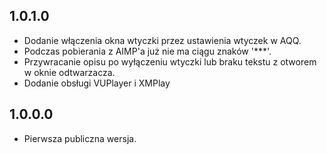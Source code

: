 1.0.1.0
-----
* Dodanie włączenia okna wtyczki przez ustawienia wtyczek w AQQ.
* Podczas pobierania z AIMP'a już nie ma ciągu znaków '***'.
* Przywracanie opisu po wyłączeniu wtyczki lub braku tekstu z otworem w oknie odtwarzacza.
* Dodanie obsługi VUPlayer i XMPlay

1.0.0.0
-----
* Pierwsza publiczna wersja.